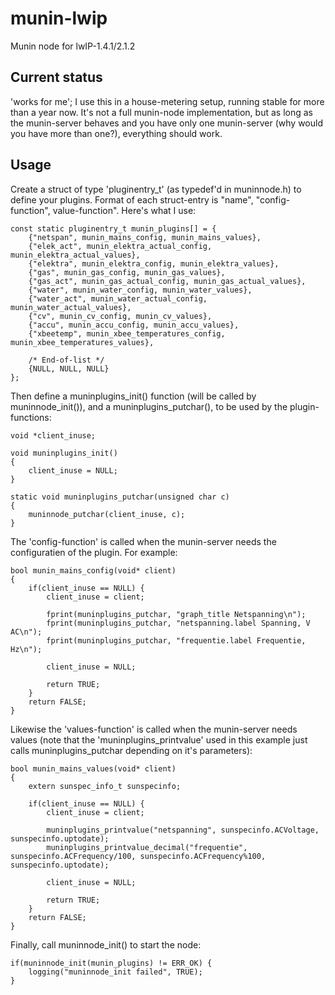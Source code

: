 # munin-lwip
Munin node for lwIP-1.4.1/2.1.2

## Current status
'works for me'; I use this in a house-metering setup, running stable for more than a year now.
It's not a full munin-node implementation, but as long as the munin-server behaves and you have only one munin-server (why would you have more than one?), everything should work.

## Usage
Create a struct of type 'pluginentry_t' (as typedef'd in muninnode.h) to define your plugins. Format of each struct-entry is "name", "config-function", value-function". Here's what I use:

```
const static pluginentry_t munin_plugins[] = {
    {"netspan", munin_mains_config, munin_mains_values},
    {"elek_act", munin_elektra_actual_config, munin_elektra_actual_values},
    {"elektra", munin_elektra_config, munin_elektra_values},
    {"gas", munin_gas_config, munin_gas_values},
    {"gas_act", munin_gas_actual_config, munin_gas_actual_values},
    {"water", munin_water_config, munin_water_values},
    {"water_act", munin_water_actual_config, munin_water_actual_values},
    {"cv", munin_cv_config, munin_cv_values},
    {"accu", munin_accu_config, munin_accu_values},
    {"xbeetemp", munin_xbee_temperatures_config, munin_xbee_temperatures_values},
    
    /* End-of-list */
    {NULL, NULL, NULL}
};
```

Then define a muninplugins_init() function (will be called by muninnode_init()), and a muninplugins_putchar(), to be used by the plugin-functions:

```
void *client_inuse;

void muninplugins_init()
{
    client_inuse = NULL;
}

static void muninplugins_putchar(unsigned char c)
{
    muninnode_putchar(client_inuse, c);
}
```

The 'config-function' is called when the munin-server needs the configuratien of the plugin. For example:

```
bool munin_mains_config(void* client)
{
    if(client_inuse == NULL) {
        client_inuse = client;
        
        fprint(muninplugins_putchar, "graph_title Netspanning\n");
        fprint(muninplugins_putchar, "netspanning.label Spanning, V AC\n");
        fprint(muninplugins_putchar, "frequentie.label Frequentie, Hz\n");
        
        client_inuse = NULL;
        
        return TRUE;
    }
    return FALSE;
}
```

Likewise the 'values-function' is called when the munin-server needs values (note that the 'muninplugins_printvalue' used in this example just calls muninplugins_putchar depending on it's parameters):

```
bool munin_mains_values(void* client)
{
    extern sunspec_info_t sunspecinfo;
    
    if(client_inuse == NULL) {
        client_inuse = client;
        
        muninplugins_printvalue("netspanning", sunspecinfo.ACVoltage, sunspecinfo.uptodate);
        muninplugins_printvalue_decimal("frequentie", sunspecinfo.ACFrequency/100, sunspecinfo.ACFrequency%100, sunspecinfo.uptodate);
        
        client_inuse = NULL;
        
        return TRUE;
    }
    return FALSE;
}
```

Finally, call muninnode_init() to start the node:

```
if(muninnode_init(munin_plugins) != ERR_OK) {
    logging("muninnode_init failed", TRUE);
}
```
